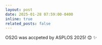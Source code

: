 ```yaml
---
layout: post
date: 2025-01-28 07:59:00-0400
inline: true
related_posts: false
---
```


OS2G was accpeted by ASPLOS 2025! 😊 ✨
